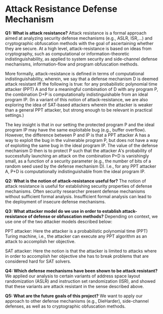 # Attack Resistance Defense Mechanism

**Q1: What is attack resistance?**
Attack resistance is a formal approach aimed at analyzing security defense mechanisms (e.g., ASLR, ISR,...) and cryptographic obfuscation methods with the goal of ascertaining whether they are secure. At a high level, attack-resistance is based on ideas from cryptography, such as computational or information-theoretic indistinguishability, as applied to system security and side-channel defense mechanisms, information-flow and program obfuscation methods.

More formally, attack-resistance is defined in terms of computational indistinguishability, wherein, we say that a defense mechanism D is deemed attack resistant iff the following is true: for any probabilistic polynomial time attacker (PPT) A and for a meaningful combination of D with any program P, the combination D+P is computationally indistinguishable from an ideal program IP. (In a variant of this notion of attack-resistance, we are also exploring the idea of SAT-based attackers wherein the attacker is weaker than a general PPT attacker, but strong enough to be relevant in practical settings.)

The key insight is that in our setting the protected program P and the ideal program IP may have the same exploitable bug (e.g., buffer overflow). However, the difference between P and IP is that a PPT attacker A has a way to exploit the bug in the vulnerable program P, but does not have a way of exploiting the same bug in the ideal program IP. The value of the defense mechanism D then is to protect P such that the attacker A's probability of successfully launching an attack on the combination P+D is vanishingly small, as a function of a security parameter (e.g., the number of bits of a random seed used by the defense mechanism D). I.e., for any PPT attacker A, P+D is computationally indistinguishable from the ideal program IP.

**Q2: What is the notion of attack-resistance useful for?**
The notion of attack resistance is useful for establishing security properties of defense mechanisms. Often security researcher present defense mechanisms without sufficient formal analysis. Insufficient formal analysis can lead to the deployment of insecure defense mechanisms. 

**Q3: What attacker model do we use in order to establish attack-resistance of defense or obfuscation methods?**
Depending on context, we use one of the two attacker models described below:

PPT attacker: Here the attacker is a probabilistic polynomial time (PPT) Turing machine, i.e., the attacker can execute any PPT algorithm as an attack to accomplish her objective.

SAT attacker: Here the notion is that the attacker is limited to attacks where in order to accomplish her objective she has to break problems that are considered hard for SAT solvers.

**Q4: Which defense mechanisms have been shown to be attack resistant?**
We applied our analysis to certain variants of address space layout randomization (ASLR) and instruction set randomization (ISR), and showed that these variants are attack resistant in the sense described above.

**Q5: What are the future goals of this project?**
We want to apply our approach to other defense mechanisms (e.g., DieHarder), side-channel defenses, as well as to cryptographic obfuscation methods.

